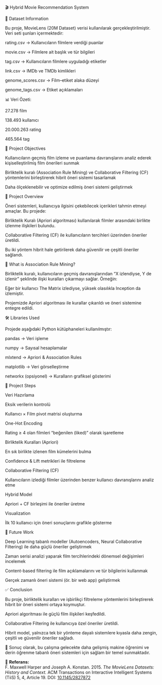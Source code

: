 🎬 Hybrid Movie Recommendation System


📂 Dataset Information

Bu proje, MovieLens (20M Dataset) verisi kullanılarak gerçekleştirilmiştir.
Veri seti şunları içermektedir:

rating.csv → Kullanıcıların filmlere verdiği puanlar

movie.csv → Filmlere ait başlık ve tür bilgileri

tag.csv → Kullanıcıların filmlere uyguladığı etiketler

link.csv → IMDb ve TMDb kimlikleri

genome_scores.csv → Film–etiket alaka düzeyi

genome_tags.csv → Etiket açıklamaları

📊 Veri Özeti:

27.278 film

138.493 kullanıcı

20.000.263 rating

465.564 tag

🎯 Project Objectives

Kullanıcıların geçmiş film izleme ve puanlama davranışlarını analiz ederek kişiselleştirilmiş film önerileri sunmak

Birliktelik kuralı (Association Rule Mining) ve Collaborative Filtering (CF) yöntemlerini birleştirerek hibrit öneri sistemi tasarlamak

Daha ölçeklenebilir ve optimize edilmiş öneri sistemi geliştirmek

📝 Project Overview

Öneri sistemleri, kullanıcıya ilgisini çekebilecek içerikleri tahmin etmeyi amaçlar.
Bu projede:

Birliktelik Kuralı (Apriori algoritması) kullanılarak filmler arasındaki birlikte izlenme ilişkileri bulundu.

Collaborative Filtering (CF) ile kullanıcıların tercihleri üzerinden öneriler üretildi.

Bu iki yöntem hibrit hale getirilerek daha güvenilir ve çeşitli öneriler sağlandı.

🔑 What is Association Rule Mining?

Birliktelik kuralı, kullanıcıların geçmiş davranışlarından “X izlendiyse, Y de izlenir” şeklinde ilişki kuralları çıkarmayı sağlar.
Örneğin:

Eğer bir kullanıcı The Matrix izlediyse, yüksek olasılıkla Inception da izlemiştir.

Projemizde Apriori algoritması ile kurallar çıkarıldı ve öneri sistemine entegre edildi.

🛠️ Libraries Used

Projede aşağıdaki Python kütüphaneleri kullanılmıştır:

pandas → Veri işleme

numpy → Sayısal hesaplamalar

mlxtend → Apriori & Association Rules

matplotlib → Veri görselleştirme

networkx (opsiyonel) → Kuralların grafiksel gösterimi

📌 Project Steps

Veri Hazırlama

Eksik verilerin kontrolü

Kullanıcı × Film pivot matrisi oluşturma

One-Hot Encoding

Rating ≥ 4 olan filmleri “beğenilen (liked)” olarak işaretleme

Birliktelik Kuralları (Apriori)

En sık birlikte izlenen film kümelerini bulma

Confidence & Lift metrikleri ile filtreleme

Collaborative Filtering (CF)

Kullanıcıların izlediği filmler üzerinden benzer kullanıcı davranışlarını analiz etme

Hybrid Model

Apriori + CF birleşimi ile öneriler üretme

Visualization

İlk 10 kullanıcı için öneri sonuçlarını grafikle gösterme

🔮 Future Work

Deep Learning tabanlı modeller (Autoencoders, Neural Collaborative Filtering) ile daha güçlü öneriler geliştirmek

Zaman serisi analizi yaparak film tercihlerindeki dönemsel değişimleri incelemek

Content-based filtering ile film açıklamalarını ve tür bilgilerini kullanmak

Gerçek zamanlı öneri sistemi (ör. bir web app) geliştirmek

✅ Conclusion

Bu proje, birliktelik kuralları ve işbirlikçi filtreleme yöntemlerini birleştirerek hibrit bir öneri sistemi ortaya koymuştur.

Apriori algoritması ile güçlü film ilişkileri keşfedildi.

Collaborative Filtering ile kullanıcıya özel öneriler üretildi.

Hibrit model, yalnızca tek bir yönteme dayalı sistemlere kıyasla daha zengin, çeşitli ve güvenilir öneriler sağladı.

🎯 Sonuç olarak, bu çalışma gelecekte daha gelişmiş makine öğrenimi ve derin öğrenme tabanlı öneri sistemleri için sağlam bir temel sunmaktadır.

📌 **Referans:**  
F. Maxwell Harper and Joseph A. Konstan. 2015. *The MovieLens Datasets: History and Context.* ACM Transactions on Interactive Intelligent Systems (TiiS) 5, 4, Article 19. DOI: [10.1145/2827872](http://dx.doi.org/10.1145/2827872)  

